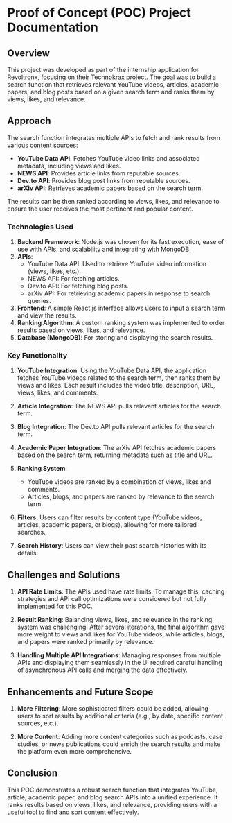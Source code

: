 # Proof of Concept (POC) Project Documentation

## Overview

This project was developed as part of the internship application for Revoltronx, focusing on their Technokrax project. The goal was to build a search function that retrieves relevant YouTube videos, articles, academic papers, and blog posts based on a given search term and ranks them by views, likes, and relevance.

## Approach

The search function integrates multiple APIs to fetch and rank results from various content sources:

- **YouTube Data API**: Fetches YouTube video links and associated metadata, including views and likes.
- **NEWS API**: Provides article links from reputable sources.
- **Dev.to API**: Provides blog post links from reputable sources.
- **arXiv API**: Retrieves academic papers based on the search term.

The results can be then ranked according to views, likes, and relevance to ensure the user receives the most pertinent and popular content.

### Technologies Used

1. **Backend Framework**: Node.js was chosen for its fast execution, ease of use with APIs, and scalability and integrating with MongoDB.
2. **APIs**:
   - YouTube Data API: Used to retrieve YouTube video information (views, likes, etc.).
   - NEWS API: For fetching articles.
   - Dev.to API: For fetching blog posts.
   - arXiv API: For retrieving academic papers in response to search queries.
3. **Frontend**: A simple React.js interface allows users to input a search term and view the results.
4. **Ranking Algorithm**: A custom ranking system was implemented to order results based on views, likes, and relevance.
5. **Database (MongoDB)**: For storing and displaying the search results.

### Key Functionality

1. **YouTube Integration**: Using the YouTube Data API, the application fetches YouTube videos related to the search term, then ranks them by views and likes. Each result includes the video title, description, URL, views, likes, and comments.

2. **Article Integration**: The NEWS API pulls relevant articles for the search term.

3. **Blog Integration**: The Dev.to API pulls relevant articles for the search term.

4. **Academic Paper Integration**: The arXiv API fetches academic papers based on the search term, returning metadata such as title and URL.

5. **Ranking System**:

   - YouTube videos are ranked by a combination of views, likes and comments.
   - Articles, blogs, and papers are ranked by relevance to the search term.

6. **Filters**: Users can filter results by content type (YouTube videos, articles, academic papers, or blogs), allowing for more tailored searches.

7. **Search History**: Users can view their past search histories with its details.

## Challenges and Solutions

1. **API Rate Limits**: The APIs used have rate limits. To manage this, caching strategies and API call optimizations were considered but not fully implemented for this POC.

2. **Result Ranking**: Balancing views, likes, and relevance in the ranking system was challenging. After several iterations, the final algorithm gave more weight to views and likes for YouTube videos, while articles, blogs, and papers were ranked primarily by relevance.

3. **Handling Multiple API Integrations**: Managing responses from multiple APIs and displaying them seamlessly in the UI required careful handling of asynchronous API calls and merging the data effectively.

## Enhancements and Future Scope

1. **More Filtering**: More sophisticated filters could be added, allowing users to sort results by additional criteria (e.g., by date, specific content sources, etc.).

2. **More Content**: Adding more content categories such as podcasts, case studies, or news publications could enrich the search results and make the platform even more comprehensive.

## Conclusion

This POC demonstrates a robust search function that integrates YouTube, article, academic paper, and blog search APIs into a unified experience. It ranks results based on views, likes, and relevance, providing users with a useful tool to find and sort content effectively.
